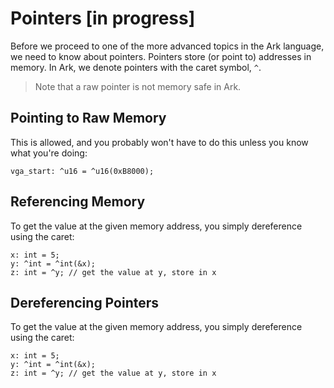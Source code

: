 # Pointers [in progress]
Before we proceed to one of the more advanced topics in the Ark language, we
need to know about pointers. Pointers store (or point to) addresses in memory.
In Ark, we denote pointers with the caret symbol, `^`.

> Note that a raw pointer is not memory safe in Ark.

## Pointing to Raw Memory
This is allowed, and you probably won't have to do this unless you know what
you're doing:

    vga_start: ^u16 = ^u16(0xB8000);
    
## Referencing Memory
To get the value at the given memory address, you simply dereference using
the caret:

```
x: int = 5;
y: ^int = ^int(&x);
z: int = ^y; // get the value at y, store in x
```

## Dereferencing Pointers
To get the value at the given memory address, you simply dereference using
the caret:

```
x: int = 5;
y: ^int = ^int(&x);
z: int = ^y; // get the value at y, store in x
```
